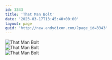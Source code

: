 ```yaml
---
id: 3343
title: 'That Man Bolt'
date: '2023-03-17T13:45:40+00:00'
layout: page
guid: 'http://new.andydixon.com/?page_id=3343'
---
```


![That Man Bolt](https://i0.wp.com/assets.g8x2.ldn.idrivee2-23.com/posters/That%20Man%20Bolt%2001.jpg?w=1200&ssl=1 "That Man Bolt")  
![That Man Bolt](https://i0.wp.com/assets.g8x2.ldn.idrivee2-23.com/posters/That%20Man%20Bolt%2002.jpg?w=1200&ssl=1 "That Man Bolt")  
![That Man Bolt](https://i0.wp.com/assets.g8x2.ldn.idrivee2-23.com/posters/That%20Man%20Bolt%2003.jpg?w=1200&ssl=1 "That Man Bolt")